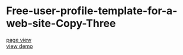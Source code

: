 # Free-user-profile-template-for-a-web-site-Copy-Three
<a href="https://www.facebook.com/Webi4u-670245179977567">page view</a><br/>
<a href="http://webi4u.com/web/article/Free-user-profile-template-for-a-web-site-Copy-Three/page/4">view demo</a>
